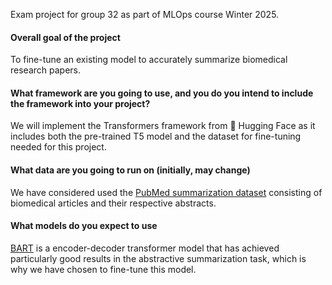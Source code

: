 Exam project for group 32 as part of MLOps course Winter 2025.

#### Overall goal of the project
To fine-tune an existing model to accurately summarize biomedical research papers. 

#### What framework are you going to use, and you do you intend to include the framework into your project?
We will implement the Transformers framework from 🤗 Hugging Face as it includes both the pre-trained T5 model and the dataset for fine-tuning needed for this project. 

#### What data are you going to run on (initially, may change)
We have considered used the [PubMed summarization dataset](https://huggingface.co/datasets/ccdv/pubmed-summarization/viewer) consisting of biomedical articles and their respective abstracts.

#### What models do you expect to use
[BART](https://huggingface.co/docs/transformers/model_doc/bart) is a encoder-decoder transformer model that has achieved particularly good results in the abstractive summarization task, which is why we have chosen to fine-tune this model. 

